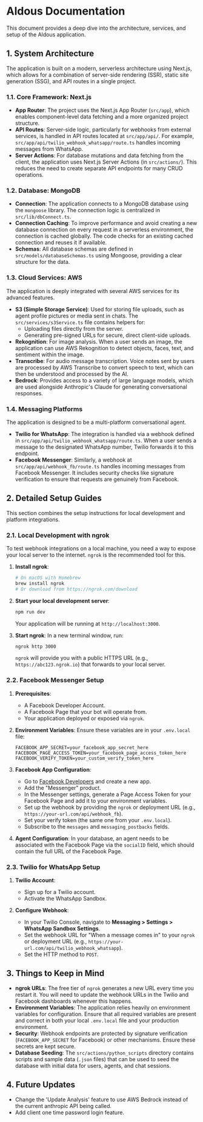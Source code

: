 # Aldous Documentation

This document provides a deep dive into the architecture, services, and setup of the Aldous application.

## 1. System Architecture

The application is built on a modern, serverless architecture using Next.js, which allows for a combination of server-side rendering (SSR), static site generation (SSG), and API routes in a single project.

### 1.1. Core Framework: Next.js

-   **App Router**: The project uses the Next.js App Router (`src/app`), which enables component-level data fetching and a more organized project structure.
-   **API Routes**: Server-side logic, particularly for webhooks from external services, is handled in API routes located at `src/app/api/`. For example, `src/app/api/twilio_webhook_whatsapp/route.ts` handles incoming messages from WhatsApp.
-   **Server Actions**: For database mutations and data fetching from the client, the application uses Next.js Server Actions (in `src/actions/`). This reduces the need to create separate API endpoints for many CRUD operations.

### 1.2. Database: MongoDB

-   **Connection**: The application connects to a MongoDB database using the `mongoose` library. The connection logic is centralized in `src/lib/dbConnect.ts`.
-   **Connection Caching**: To improve performance and avoid creating a new database connection on every request in a serverless environment, the connection is cached globally. The code checks for an existing cached connection and reuses it if available.
-   **Schemas**: All database schemas are defined in `src/models/databaseSchemas.ts` using Mongoose, providing a clear structure for the data.

### 1.3. Cloud Services: AWS

The application is deeply integrated with several AWS services for its advanced features.

-   **S3 (Simple Storage Service)**: Used for storing file uploads, such as agent profile pictures or media sent in chats. The `src/services/s3Service.ts` file contains helpers for:
    -   Uploading files directly from the server.
    -   Generating pre-signed URLs for secure, direct client-side uploads.
-   **Rekognition**: For image analysis. When a user sends an image, the application can use AWS Rekognition to detect objects, faces, text, and sentiment within the image.
-   **Transcribe**: For audio message transcription. Voice notes sent by users are processed by AWS Transcribe to convert speech to text, which can then be understood and processed by the AI.
-   **Bedrock**: Provides access to a variety of large language models, which are used alongside Anthropic's Claude for generating conversational responses.

### 1.4. Messaging Platforms

The application is designed to be a multi-platform conversational agent.

-   **Twilio for WhatsApp**: The integration is handled via a webhook defined in `src/app/api/twilio_webhook_whatsapp/route.ts`. When a user sends a message to the designated WhatsApp number, Twilio forwards it to this endpoint.
-   **Facebook Messenger**: Similarly, a webhook at `src/app/api/webhook_fb/route.ts` handles incoming messages from Facebook Messenger. It includes security checks like signature verification to ensure that requests are genuinely from Facebook.

## 2. Detailed Setup Guides

This section combines the setup instructions for local development and platform integrations.

### 2.1. Local Development with ngrok

To test webhook integrations on a local machine, you need a way to expose your local server to the internet. `ngrok` is the recommended tool for this.

1.  **Install ngrok**:
    ```bash
    # On macOS with Homebrew
    brew install ngrok
    # Or download from https://ngrok.com/download
    ```

2.  **Start your local development server**:
    ```bash
    npm run dev
    ```
    Your application will be running at `http://localhost:3000`.

3.  **Start ngrok**:
    In a new terminal window, run:
    ```bash
    ngrok http 3000
    ```
    `ngrok` will provide you with a public HTTPS URL (e.g., `https://abc123.ngrok.io`) that forwards to your local server.

### 2.2. Facebook Messenger Setup

1.  **Prerequisites**:
    -   A Facebook Developer Account.
    -   A Facebook Page that your bot will operate from.
    -   Your application deployed or exposed via `ngrok`.

2.  **Environment Variables**:
    Ensure these variables are in your `.env.local` file:
    ```env
    FACEBOOK_APP_SECRET=your_facebook_app_secret_here
    FACEBOOK_PAGE_ACCESS_TOKEN=your_facebook_page_access_token_here
    FACEBOOK_VERIFY_TOKEN=your_custom_verify_token_here
    ```

3.  **Facebook App Configuration**:
    -   Go to [Facebook Developers](https://developers.facebook.com/) and create a new app.
    -   Add the "Messenger" product.
    -   In the Messenger settings, generate a Page Access Token for your Facebook Page and add it to your environment variables.
    -   Set up the webhook by providing the `ngrok` or deployment URL (e.g., `https://your-url.com/api/webhook_fb`).
    -   Set your verify token (the same one from your `.env.local`).
    -   Subscribe to the `messages` and `messaging_postbacks` fields.

4.  **Agent Configuration**:
    In your database, an agent needs to be associated with the Facebook Page via the `socialID` field, which should contain the full URL of the Facebook Page.

### 2.3. Twilio for WhatsApp Setup

1.  **Twilio Account**:
    -   Sign up for a Twilio account.
    -   Activate the WhatsApp Sandbox.

2.  **Configure Webhook**:
    -   In your Twilio Console, navigate to **Messaging > Settings > WhatsApp Sandbox Settings**.
    -   Set the webhook URL for "When a message comes in" to your `ngrok` or deployment URL (e.g., `https://your-url.com/api/twilio_webhook_whatsapp`).
    -   Set the HTTP method to `POST`.

## 3. Things to Keep in Mind

-   **ngrok URLs**: The free tier of `ngrok` generates a new URL every time you restart it. You will need to update the webhook URLs in the Twilio and Facebook dashboards whenever this happens.
-   **Environment Variables**: The application relies heavily on environment variables for configuration. Ensure that all required variables are present and correct in both your local `.env.local` file and your production environment.
-   **Security**: Webhook endpoints are protected by signature verification (`FACEBOOK_APP_SECRET` for Facebook) or other mechanisms. Ensure these secrets are kept secure.
-   **Database Seeding**: The `src/actions/python_scripts` directory contains scripts and sample data (`.json` files) that can be used to seed the database with initial data for users, agents, and chat sessions.

## 4. Future Updates

- Change the 'Update Analysis' feature to use AWS Bedrock instead of the current anthropic API being called.
- Add client one time password login feature.